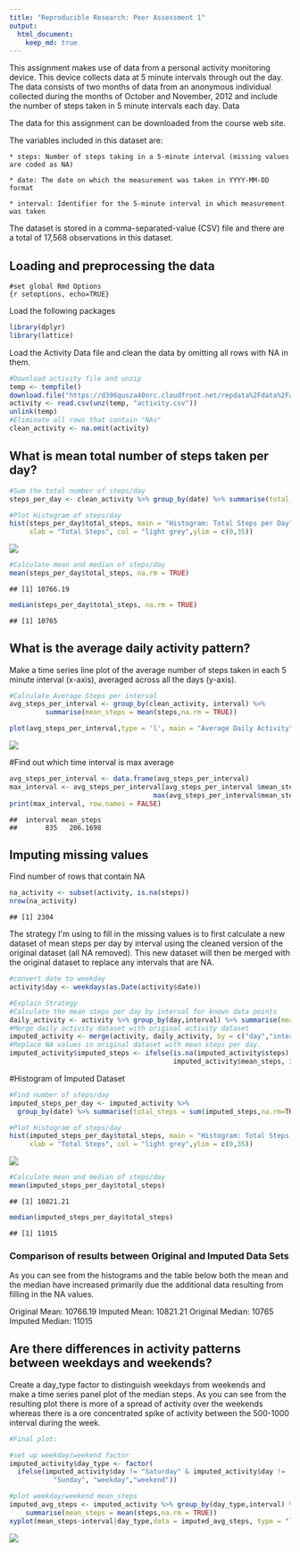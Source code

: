 ```yaml
---
title: "Reproducible Research: Peer Assessment 1"
output: 
  html_document:
    keep_md: true
---
```


This assignment makes use of data from a personal activity monitoring device. This device collects data at 5 minute intervals through out the day. The data consists of two months of data from an anonymous individual collected during the months of October and November, 2012 and include the number of steps taken in 5 minute intervals each day.
Data

The data for this assignment can be downloaded from the course web site.

The variables included in this dataset are:

    * steps: Number of steps taking in a 5-minute interval (missing values are coded as NA)

    * date: The date on which the measurement was taken in YYYY-MM-DD format

    * interval: Identifier for the 5-minute interval in which measurement was taken

The dataset is stored in a comma-separated-value (CSV) file and there are a total of 17,568 observations in this dataset.

## Loading and preprocessing the data

```
#set global Rmd Options
{r setoptions, echo=TRUE}
```

Load the following packages


```r
library(dplyr)
library(lattice)
```
Load the Activity Data file and clean the data by omitting all rows with NA in them.

```r
#Download activity file and unzip
temp <- tempfile()
download.file("https://d396qusza40orc.cloudfront.net/repdata%2Fdata%2Factivity.zip",temp)
activity <- read.csv(unz(temp, "activity.csv")) 
unlink(temp)
#Eliminate all rows that contain "NAs"
clean_activity <- na.omit(activity)
```

## What is mean total number of steps taken per day?

```r
#Sum the total number of steps/day
steps_per_day <- clean_activity %>% group_by(date) %>% summarise(total_steps = sum(steps,na.rm = TRUE))

#Plot Histogram of steps/day
hist(steps_per_day$total_steps, main = "Histogram: Total Steps per Day", breaks = "Sturges",
     xlab = "Total Steps", col = "light grey",ylim = c(0,35))
```

![](PA1_template_files/figure-html/histogram_Original_Activity-1.png)<!-- -->

```r
#Calculate mean and median of steps/day
mean(steps_per_day$total_steps, na.rm = TRUE)
```

```
## [1] 10766.19
```

```r
median(steps_per_day$total_steps, na.rm = TRUE)
```

```
## [1] 10765
```

## What is the average daily activity pattern?
Make a time series line plot of the average number of steps taken in each 5 minute interval (x-axis), averaged across all the days (y-axis).

```r
#Calculate Average Steps per interval
avg_steps_per_interval <- group_by(clean_activity, interval) %>%
         summarise(mean_steps = mean(steps,na.rm = TRUE))

plot(avg_steps_per_interval,type = 'l', main = "Average Daily Activity", col ="blue")
```

![](PA1_template_files/figure-html/time_series_mean_steps_per_day-1.png)<!-- -->

#Find out which time interval is max average

```r
avg_steps_per_interval <- data.frame(avg_steps_per_interval)
max_interval <- avg_steps_per_interval[avg_steps_per_interval $mean_steps == 
                                    max(avg_steps_per_interval$mean_steps),]
print(max_interval, row.names = FALSE)
```

```
##  interval mean_steps
##       835   206.1698
```

## Imputing missing values
Find number of rows that contain NA

```r
na_activity <- subset(activity, is.na(steps))
nrow(na_activity)
```

```
## [1] 2304
```
The strategy I'm using to fill in the missing values is to first calculate a new dataset of mean steps per day by interval using the cleaned version of the original dataset (all NA removed). This new dataset will then be merged with the original dataset to replace any intervals that are NA.

```r
#convert date to weekday 
activity$day <- weekdays(as.Date(activity$date))

#Explain Strategy
#Calculate the mean steps per day by interval for known data points
daily_activity <- activity %>% group_by(day,interval) %>% summarise(mean_steps = mean(steps,na.rm = TRUE))
#Merge daily activity dataset with original activity dataset
imputed_activity <- merge(activity, daily_activity, by = c("day","interval"))
#Replace NA values in original dataset with mean steps per day.
imputed_activity$imputed_steps <- ifelse(is.na(imputed_activity$steps),
                                         imputed_activity$mean_steps, imputed_activity$steps)
```

#Histogram of Imputed Dataset

```r
#Find number of steps/day
imputed_steps_per_day <- imputed_activity %>% 
  group_by(date) %>% summarise(total_steps = sum(imputed_steps,na.rm=TRUE))

#Plot Histogram of steps/day
hist(imputed_steps_per_day$total_steps, main = "Histogram: Total Steps per Day", breaks = "Sturges",
     xlab = "Total Steps", col = "light grey",ylim = c(0,35))
```

![](PA1_template_files/figure-html/histogram_imputed_data-1.png)<!-- -->

```r
#Calculate mean and median of steps/day
mean(imputed_steps_per_day$total_steps)
```

```
## [1] 10821.21
```

```r
median(imputed_steps_per_day$total_steps)
```

```
## [1] 11015
```
### Comparison of results between Original and Imputed Data Sets

As you can see from the histograms and the table below both the mean and the median have increased primarily due the additional data resulting from filling in the NA values.

Original Mean:  10766.19 
Imputed Mean:   10821.21
Original Median:   10765  
Imputed Median:    11015

## Are there differences in activity patterns between weekdays and weekends?
Create a day_type factor to distinguish weekdays from weekends and  
make a time series panel plot of the median steps.
As you can see from the resulting plot there is more of a spread of activity over the weekends whereas there is a ore concentrated spike of activity between the 500-1000 interval during the week. 


```r
#Final plot:

#set up weekday/weekend factor
imputed_activity$day_type <- factor(
  ifelse(imputed_activity$day != "Saturday" & imputed_activity$day != 
           "Sunday", "weekday","weekend"))

#plot weekday/weekend mean_steps
imputed_avg_steps <- imputed_activity %>% group_by(day_type,interval) %>% 
    summarise(mean_steps = mean(steps,na.rm = TRUE))
xyplot(mean_steps~interval|day_type,data = imputed_avg_steps, type = "l", layout = c(1,2))
```

![](PA1_template_files/figure-html/Imputed_activity_weekday_vs_weekend-1.png)<!-- -->
